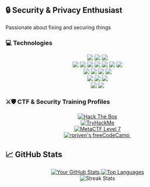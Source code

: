## 🔒 Security & Privacy Enthusiast

Passionate about fixing and securing things

### 💻 Technologies

<!-- ### 🐧 Operating Systems & Platforms -->
<div align="center">
  <img src="https://img.shields.io/badge/Linux-FCC624?style=flat-square&logo=linux&logoColor=black" />
  <img src="https://img.shields.io/badge/Windows-0078D6?style=flat-square&logo=windows&logoColor=white" />
  <img src="https://img.shields.io/badge/Raspberry_Pi-A22846?style=flat-square&logo=raspberry-pi&logoColor=white" />
</div>
<!-- ### 🔧 Languages & Development -->
<div align="center">
  <img src="https://img.shields.io/badge/Python-3776AB?style=flat-square&logo=python&logoColor=white" />
  <img src="https://img.shields.io/badge/Bash-4EAA25?style=flat-square&logo=gnu-bash&logoColor=white" />
  <img src="https://img.shields.io/badge/PowerShell-5391FE?style=flat-square&logo=powershell&logoColor=white" />
  <img src="https://img.shields.io/badge/HTML5-E34F26?style=flat-square&logo=html5&logoColor=white" />
  <img src="https://img.shields.io/badge/CSS3-1572B6?style=flat-square&logo=css3&logoColor=white" />
  <img src="https://img.shields.io/badge/Markdown-000000?style=flat-square&logo=markdown&logoColor=white" />
  <img src="https://img.shields.io/badge/LaTeX-008080?style=flat-square&logo=latex&logoColor=white" />
</div>
<!-- ### ☁️ Cloud & Infrastructure -->
<div align="center">
  <img src="https://img.shields.io/badge/AWS-232F3E?style=flat-square&logo=amazon-aws&logoColor=white" />
  <img src="https://img.shields.io/badge/Azure-0089D6?style=flat-square&logo=microsoft-azure&logoColor=white" />
  <img src="https://img.shields.io/badge/Docker-2496ED?style=flat-square&logo=docker&logoColor=white" />
  <img src="https://img.shields.io/badge/Ansible-EE0000?style=flat-square&logo=ansible&logoColor=white" />
</div>
<!-- ### 🔒 Security & Special Focus -->
<div align="center">
  <img src="https://img.shields.io/badge/Penetration_Testing-CC0000?style=flat-square&logo=kali-linux&logoColor=white" />
  <img src="https://img.shields.io/badge/Bug_Bounty-FF5733?style=flat-square&logo=hackerone&logoColor=white" />
  <img src="https://img.shields.io/badge/Automation-4285F4?style=flat-square&logo=github-actions&logoColor=white" />
</div>
<!-- ### 🧰 Tools & Productivity -->
<div align="center">
  <img src="https://img.shields.io/badge/Anaconda-44A833?style=flat-square&logo=anaconda&logoColor=white" />
  <img src="https://img.shields.io/badge/AI_Tools-FF6F00?style=flat-square&logo=tensorflow&logoColor=white" />
</div>

### ⚔️🛡️ CTF & Security Training Profiles

<div align="center">
<!-- Hack The Box -->
  <a href="https://app.hackthebox.com/profile/enphix">
    <img src="https://www.hackthebox.eu/badge/image/1297175" alt="Hack The Box">
  </a>
  <br>
<!-- TryHackMe -->
  <a href="https://tryhackme.com/p/djedi.riven" alt="TryHackMe">
    <img src="https://tryhackme-badges.s3.amazonaws.com/djedi.riven.png" alt="TryHackMe">
  </a>
  <br>
<!-- MetaCTF -->
  <a href="https://lookup.ace-t.mctf.io/?id=108364">
    <img src="https://img.shields.io/badge/MetaCTF_Ace_T-Level_7-00AEEF?style=flat" alt="MetaCTF Level 7">
  </a>
	<br>
<!-- FreeCodeCamp -->
  <a href="https://www.freecodecamp.org/rpriven">
    <img src="https://img.shields.io/freecodecamp/points/rpriven" alt="rpriven's freeCodeCamp"/>
  </a>
  <img src="https://komarev.com/ghpvc/?username=rpriven" alt=""/>
</div>

## 📈 GitHub Stats

<div align="center">
	<a href="https://github.com/rpriven">
  	<img align="center" src="https://github-readme-stats.vercel.app/api?username=rpriven&show_icons=true&line_height=27&count_private=true&title_color=ffffff&text_color=c9cacc&icon_color=2bbc8a&bg_color=1d1f21" alt="Your GitHub Stats" />
	</a>
	<a href="https://github.com/rpriven">
  	<img align="center" src="https://github-readme-stats.vercel.app/api/top-langs/?username=rpriven&hide=java,html,tex&title_color=ffffff&text_color=c9cacc&icon_color=2bbc8a&bg_color=1d1f21&langs_count=3" alt="Top Languages" />
	</a>
	<div>
		<img src="https://github-readme-streak-stats.herokuapp.com/?user=rpriven&theme=dark" alt="Streak Stats" />
	</div>
</div>
